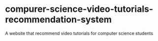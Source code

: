 # compurer-science-video-tutorials-recommendation-system
A website that recommend video tutorials for computer science students
